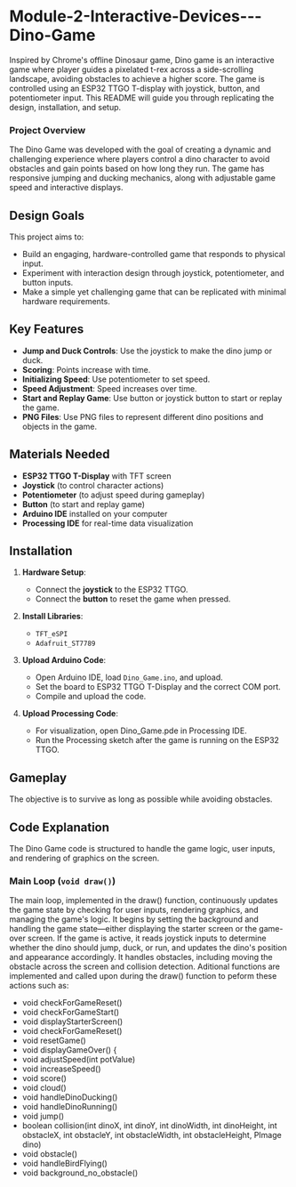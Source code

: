 # Module-2-Interactive-Devices---Dino-Game
Inspired by Chrome's offline Dinosaur game, Dino game is an interactive game where player guides a pixelated t-rex across a side-scrolling landscape, avoiding obstacles to achieve a higher score. The game is controlled using an ESP32 TTGO T-display with joystick, button, and potentiometer input. This README will guide you through replicating the design, installation, and setup.

### Project Overview
The Dino Game was developed with the goal of creating a dynamic and challenging experience where players control a dino character to avoid obstacles and gain points based on how long they run. The game has responsive jumping and ducking mechanics, along with adjustable game speed and interactive displays.

## Design Goals
This project aims to:
- Build an engaging, hardware-controlled game that responds to physical input.
- Experiment with interaction design through joystick, potentiometer, and button inputs.
- Make a simple yet challenging game that can be replicated with minimal hardware requirements.

## Key Features  <!-- H3: For subsections within a section -->
- **Jump and Duck Controls**: Use the joystick to make the dino jump or duck.
- **Scoring**: Points increase with time.
- **Initializing Speed**: Use potentiometer to set speed.
- **Speed Adjustment**: Speed increases over time.
- **Start and Replay Game**: Use button or joystick button to start or replay the game.
- **PNG Files**: Use PNG files to represent different dino positions and objects in the game.

## Materials Needed
- **ESP32 TTGO T-Display** with TFT screen
- **Joystick** (to control character actions)
- **Potentiometer** (to adjust speed during gameplay)
- **Button** (to start and replay game)
- **Arduino IDE** installed on your computer
- **Processing IDE** for real-time data visualization

## Installation
1. **Hardware Setup**:
   - Connect the **joystick** to the ESP32 TTGO.
   - Connect the **button** to reset the game when pressed.

2. **Install Libraries**:
   - `TFT_eSPI`
   - `Adafruit_ST7789`

3. **Upload Arduino Code**:
   - Open Arduino IDE, load `Dino_Game.ino`, and upload.
   - Set the board to ESP32 TTGO T-Display and the correct COM port.
   - Compile and upload the code.
  
3. **Upload Processing Code**:
   - For visualization, open Dino_Game.pde in Processing IDE.
   - Run the Processing sketch after the game is running on the ESP32 TTGO.
  
## Gameplay
The objective is to survive as long as possible while avoiding obstacles.

## Code Explanation
The Dino Game code is structured to handle the game logic, user inputs, and rendering of graphics on the screen.

### Main Loop (`void draw()`)
The main loop, implemented in the draw() function, continuously updates the game state by checking for user inputs, rendering graphics, and managing the game's logic. It begins by setting the background and handling the game state—either displaying the starter screen or the game-over screen. If the game is active, it reads joystick inputs to determine whether the dino should jump, duck, or run, and updates the dino's position and appearance accordingly. It handles obstacles, including moving the obstacle across the screen and collision detection. Aditional functions are implemented and called upon during the draw() function to peform these actions such as:
- void checkForGameReset()
- void checkForGameStart()
- void displayStarterScreen()
- void checkForGameReset()
- void resetGame()
- void displayGameOver() {
- void adjustSpeed(int potValue)
- void increaseSpeed()
- void score()
- void cloud()
- void handleDinoDucking()
- void handleDinoRunning()
- void jump()
- boolean collision(int dinoX, int dinoY, int dinoWidth, int dinoHeight, int obstacleX, int obstacleY, int obstacleWidth, int obstacleHeight, PImage dino)
- void obstacle()
- void handleBirdFlying()
- void background_no_obstacle()
